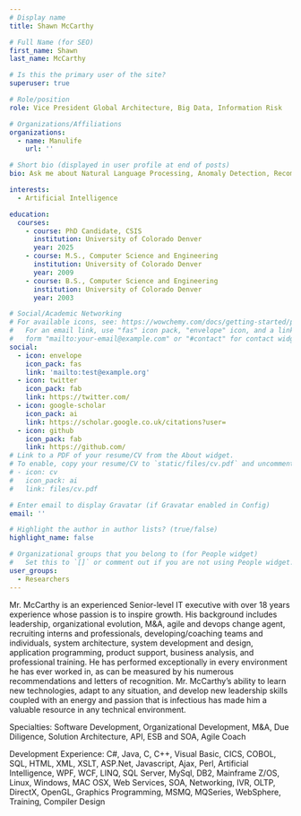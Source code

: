 ```yaml
---
# Display name
title: Shawn McCarthy

# Full Name (for SEO)
first_name: Shawn
last_name: McCarthy

# Is this the primary user of the site?
superuser: true

# Role/position
role: Vice President Global Architecture, Big Data, Information Risk

# Organizations/Affiliations
organizations:
  - name: Manulife
    url: ''

# Short bio (displayed in user profile at end of posts)
bio: Ask me about Natural Language Processing, Anomaly Detection, Recommender Systems, Professional Development, AI in Finance

interests:
  - Artificial Intelligence

education:
  courses:
    - course: PhD Candidate, CSIS
      institution: University of Colorado Denver
      year: 2025
    - course: M.S., Computer Science and Engineering
      institution: University of Colorado Denver
      year: 2009
    - course: B.S., Computer Science and Engineering
      institution: University of Colorado Denver
      year: 2003

# Social/Academic Networking
# For available icons, see: https://wowchemy.com/docs/getting-started/page-builder/#icons
#   For an email link, use "fas" icon pack, "envelope" icon, and a link in the
#   form "mailto:your-email@example.com" or "#contact" for contact widget.
social:
  - icon: envelope
    icon_pack: fas
    link: 'mailto:test@example.org'
  - icon: twitter
    icon_pack: fab
    link: https://twitter.com/
  - icon: google-scholar
    icon_pack: ai
    link: https://scholar.google.co.uk/citations?user=
  - icon: github
    icon_pack: fab
    link: https://github.com/
# Link to a PDF of your resume/CV from the About widget.
# To enable, copy your resume/CV to `static/files/cv.pdf` and uncomment the lines below.
# - icon: cv
#   icon_pack: ai
#   link: files/cv.pdf

# Enter email to display Gravatar (if Gravatar enabled in Config)
email: ''

# Highlight the author in author lists? (true/false)
highlight_name: false

# Organizational groups that you belong to (for People widget)
#   Set this to `[]` or comment out if you are not using People widget.
user_groups:
  - Researchers
---
```


Mr. McCarthy is an experienced Senior-level IT executive with over 18 years experience whose passion is to inspire growth. His background includes leadership, organizational evolution, M&A, agile and devops change agent, recruiting interns and professionals, developing/coaching teams and individuals, system architecture, system development and design, application programming, product support, business analysis, and professional training. He has performed exceptionally in every environment he has ever worked in, as can be measured by his numerous recommendations and letters of recognition. Mr. McCarthy’s ability to learn new technologies, adapt to any situation, and develop new leadership skills coupled with an energy and passion that is infectious has made him a valuable resource in any technical environment. 

Specialties: Software Development, Organizational Development, M&A, Due Diligence, Solution Architecture, API, ESB and SOA, Agile Coach

Development Experience: C#, Java, C, C++, Visual Basic, CICS, COBOL, SQL, HTML, XML, XSLT, ASP.Net, Javascript, Ajax, Perl, Artificial Intelligence, WPF, WCF, LINQ, SQL Server, MySql, DB2, Mainframe Z/OS, Linux, Windows, MAC OSX, Web Services, SOA, Networking, IVR, OLTP, DirectX, OpenGL, Graphics Programming, MSMQ, MQSeries, WebSphere, Training, Compiler Design
